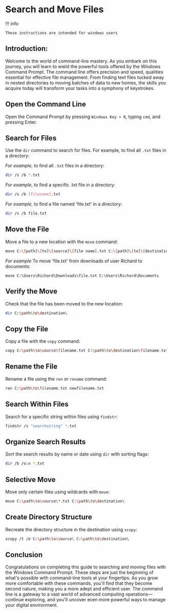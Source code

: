 # Search and Move Files

!!! info
```
These instructions are intended for windows users
```

## Introduction:
Welcome to the world of command-line mastery. As you embark on this journey, you
will learn to wield the powerful tools offered by the Windows Command Prompt. The
command line offers precision and speed, qualities essential for effective file
management. From finding text files tucked away in nested directories to moving
batches of data to new homes, the skills you acquire today will transform your
tasks into a symphony of keystrokes.

## Open the Command Line
Open the Command Prompt by pressing `Windows Key + R`, typing `cmd`, and pressing
Enter.

## Search for Files
Use the `dir` command to search for files. For example, to find all `.txt` files in
a directory:

<i>For example</i>, to find all `.txt` files in a directory:
```bash
dir /s /b *.txt
```
<i>For example</i>, to find a specific .txt file in a directory:
```bash
dir /s /b [filename].txt
```
<i>For example</i>, to find a file named 'file.txt' in a directory:
```bash
dir /s /b file.txt
```

## Move the File
Move a file to a new location with the `move` command:

```bash
move C:\[path]\[to]\[source]\[file name].txt C:\[path]\[to]\[destination]\
```
<i>For example</i> To move 'file.txt' from downloads of user Richard to documents:
```
move C:\Users\Richard\Downloads\file.txt C:\Users\Richard\Documents
```

## Verify the Move
Check that the file has been moved to the new location:

```bash
dir C:\path\to\destination\
```

## Copy the File
Copy a file with the `copy` command:

```bash
copy C:\path\to\source\filename.txt C:\path\to\destination\filename.txt
```

## Rename the File
Rename a file using the `ren` or `rename` command:

```bash
ren C:\path\to\filename.txt newfilename.txt
```

## Search Within Files
Search for a specific string within files using `findstr`:

```bash
findstr /s "searchstring" *.txt
```

## <b> Organize Search Results</b> 
Sort the search results by name or date using `dir` with sorting flags:

```bash
dir /b /o:n *.txt
```

## <b> Selective Move</b> 
Move only certain files using wildcards with `move`:

```bash
move C:\path\to\source\*.txt C:\path\to\destination\
```

## <b> Create Directory Structure</b> 
Recreate the directory structure in the destination using `xcopy`:

```bash
xcopy /t /e C:\path\to\source\ C:\path\to\destination\
```
## Conclusion
Congratulations on completing this guide to searching and moving files with the 
Windows Command Prompt. These steps are just the beginning of what's possible with
command-line tools at your fingertips. As you grow more comfortable with these 
commands, you'll find that they become second nature, making you a more adept and
efficient user. The command line is a gateway to a vast world of advanced computing
operations—continue exploring, and you'll uncover even more powerful ways to manage
your digital environment.






